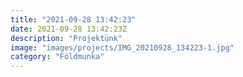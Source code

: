 ```yaml
---
title: "2021-09-28 13:42:23"
date: 2021-09-28 13:42:23Z
description: "Projektünk"
image: "images/projects/IMG_20210928_134223-1.jpg"
category: "Földmunka"
---
```

